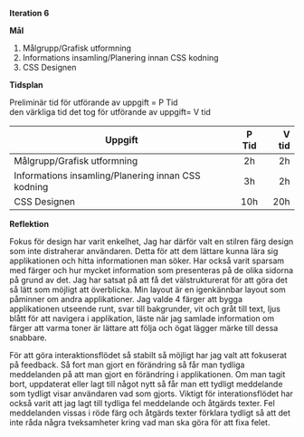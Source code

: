 **Iteration 6**

**Mål** 

1. Målgrupp/Grafisk utformning
1. Informations insamling/Planering innan CSS kodning
1. CSS Designen

**Tidsplan** 

Preliminär tid för utförande av uppgift = P Tid  
den värkliga tid det tog för utförande av uppgift= V tid


| Uppgift       | P Tid           | V tid  |
| ------------- |:-------------:| -----:|
|Målgrupp/Grafisk utformning| 2h|2h|
|Informations insamling/Planering innan CSS kodning|3h|2h|
|CSS Designen |10h|20h|

**Reflektion**

Fokus för design har varit enkelhet, Jag har därför valt en stilren färg design som inte distraherar användaren. Detta för att dem lättare kunna lära sig applikationen och hitta informationen man söker. Har också varit sparsam med färger och hur mycket information som presenteras på de olika sidorna på grund av det. Jag har satsat på att få det välstrukturerat för att göra det så lätt som möjligt att överblicka. Min layout är en igenkännbar layout som påminner om andra applikationer.  Jag valde 4 färger att bygga applikationen utseende runt, svar till bakgrunder, vit och gråt till text, ljus blått för att navigera i applikation, läste när jag samlade information om färger att varma toner är lättare att följa och ögat lägger märke till dessa snabbare. 

För att göra interaktionsflödet så stabilt så möjligt har jag valt att fokuserat på feedback. Så fort man gjort en förändring så får man tydliga meddelanden på att man gjort en förändring i applikationen. Om man tagit bort, uppdaterat eller lagt till något nytt så får man ett tydligt meddelande som tydligt visar användaren vad som gjorts. Viktigt för interationsflödet har också varit att jag lagt till tydliga fel meddelande och åtgärds texter. Fel meddelanden vissas i röde färg och åtgärds texter förklara tydligt så att det inte råda några tveksamheter kring vad man ska göra för att fixa felet.